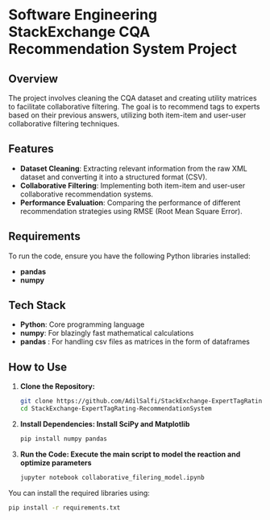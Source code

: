 # Software Engineering StackExchange CQA Recommendation System Project

## Overview

The project involves cleaning the CQA dataset and creating utility matrices to facilitate collaborative filtering. The goal is to recommend tags to experts based on their previous answers, utilizing both item-item and user-user collaborative filtering techniques.

## Features

- **Dataset Cleaning**: Extracting relevant information from the raw XML dataset and converting it into a structured format (CSV).
- **Collaborative Filtering**: Implementing both item-item and user-user collaborative recommendation systems.
- **Performance Evaluation**: Comparing the performance of different recommendation strategies using RMSE (Root Mean Square Error).

## Requirements

To run the code, ensure you have the following Python libraries installed:

- **pandas**
- **numpy**

## Tech Stack
- **Python**: Core programming language
- **numpy**: For blazingly fast mathematical calculations
- **pandas** : For handling csv files as matrices in the form of dataframes

## How to Use
1. **Clone the Repository:**
   ```bash
   git clone https://github.com/AdilSalfi/StackExchange-ExpertTagRating-RecommendationSystem.git
   cd StackExchange-ExpertTagRating-RecommendationSystem
   
2. **Install Dependencies: Install SciPy and Matplotlib**
   ```bash
   pip install numpy pandas

3. **Run the Code: Execute the main script to model the reaction and optimize parameters**
   ```bash
   jupyter notebook collaborative_filering_model.ipynb

You can install the required libraries using:

```bash
pip install -r requirements.txt
